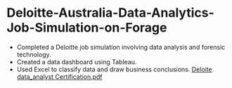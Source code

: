 # Deloitte-Australia-Data-Analytics-Job-Simulation-on-Forage
 * Completed a Deloitte job simulation involving data analysis and forensic technology.
 * Created a data dashboard using Tableau.
 * Used Excel to classify data and draw business conclusions.
[Deloite data_analyst Certification.pdf](https://github.com/user-attachments/files/21564315/Deloite.data_analyst.Certification.pdf)
